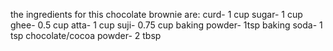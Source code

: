 the ingredients for this chocolate brownie are:
curd- 1 cup
sugar- 1 cup
ghee- 0.5 cup
atta- 1 cup
suji- 0.75 cup
baking powder- 1tsp
baking soda- 1 tsp
chocolate/cocoa powder- 2 tbsp